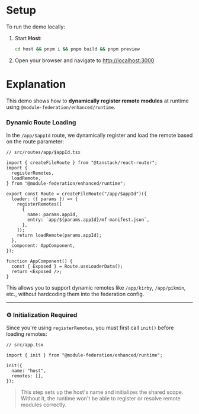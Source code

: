 # Setup

To run the demo locally:

1. Start **Host**:

   ```sh
   cd host && pnpm i && pnpm build && pnpm preview
   ```

2. Open your browser and navigate to [http://localhost:3000](http://localhost:3000)

# Explanation

This demo shows how to **dynamically register remote modules** at runtime using `@module-federation/enhanced/runtime`.

### Dynamic Route Loading

In the `/app/$appId` route, we dynamically register and load the remote based on the route parameter:

```tsx
// src/routes/app/$appId.tsx

import { createFileRoute } from "@tanstack/react-router";
import {
  registerRemotes,
  loadRemote,
} from "@module-federation/enhanced/runtime";

export const Route = createFileRoute("/app/$appId")({
  loader: ({ params }) => {
    registerRemotes([
      {
        name: params.appId,
        entry: `app/${params.appId}/mf-manifest.json`,
      },
    ]);
    return loadRemote(params.appId);
  },
  component: AppComponent,
});

function AppComponent() {
  const { Exposed } = Route.useLoaderData();
  return <Exposed />;
}
```

This allows you to support dynamic remotes like `/app/kirby`, `/app/pikmin`, etc., without hardcoding them into the federation config.

---

### ⚙️ Initialization Required

Since you're using `registerRemotes`, you must first call `init()` before loading remotes:

```tsx
// src/app.tsx

import { init } from "@module-federation/enhanced/runtime";

init({
  name: "host",
  remotes: [],
});
```

> This step sets up the host's name and initializes the shared scope. Without it, the runtime won't be able to register or resolve remote modules correctly.
